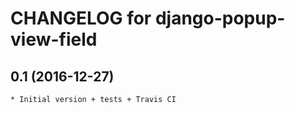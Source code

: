# CHANGELOG for django-popup-view-field

## 0.1 (2016-12-27)

    * Initial version + tests + Travis CI
